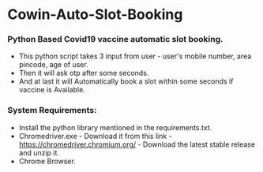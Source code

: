 # Cowin-Auto-Slot-Booking
### Python Based Covid19 vaccine automatic slot booking.
- This python script takes 3 input from user -  user's mobile number, area pincode, age of user.
- Then it will ask otp after some seconds.
- And at last it will Automatically book a slot within some seconds if vaccine is Available.

### System  Requirements:
 - Install the python library mentioned in the requirements.txt.
 - Chromedriver.exe - Download it from this link - https://chromedriver.chromium.org/ - Download the latest stable release and unzip it.
 - Chrome Browser.
